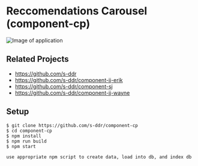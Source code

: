 # Reccomendations Carousel (component-cp)

![Image of application](https://i.imgur.com/8s8Wc6U.gif)

## Related Projects

  - https://github.com/s-ddr
  - https://github.com/s-ddr/component-jj-erik
  - https://github.com/s-ddr/component-sj
  - https://github.com/s-ddr/component-jj-wayne

## Setup
```
$ git clone https://github.com/s-ddr/component-cp
$ cd component-cp
$ npm install
$ npm run build
$ npm start

use appropriate npm script to create data, load into db, and index db
```